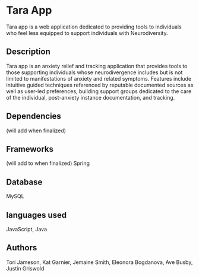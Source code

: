 # Tara App

Tara app is a web application dedicated to providing tools to individuals who feel less equipped to support individuals with Neurodiversity.  

## Description

Tara app is an anxiety relief and tracking application that provides tools to those supporting individuals whose neurodivergence includes but is not limited to manifestations of anxiety and related symptoms. Features include intuitive guided techniques referenced by reputable documented sources as well as user-led preferences, building support groups dedicated to the care of the individual, post-anxiety instance documentation, and tracking.  


## Dependencies
(will add when finalized)

## Frameworks
(will add to when finalized)
Spring

## Database
MySQL

## languages used
JavaScript,
Java

## Authors
Tori Jameson,
Kat Garnier,
Jemaine Smith,
Eleonora Bogdanova,
Ave Busby,
Justin Griswold
